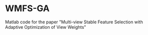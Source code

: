 # WMFS-GA
Matlab code for the paper "Multi-view Stable Feature Selection with Adaptive Optimization of View Weights"
